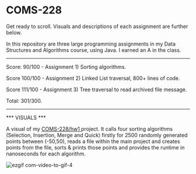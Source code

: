 # COMS-228

Get ready to scroll. Visuals and descriptions of each assignment are further below.

In this repository are three large programming assignments in my Data Structures and Algorithms course, using Java. I earned an A in the class.

___________

Score: 90/100 - Assignment 1) Sorting algorithms.

Score 100/100 - Assignment 2) Linked List traversal, 800+ lines of code. 

Score 111/100 - Assignment 3) Tree traversal to read archived file message.

Total: 301/300.

___________

*** VISUALS ***

A visual of my <a href="https://github.com/mccnick/COMS-228/tree/main/src/edu/iastate/cs228/hw1"> COMS-228/hw1 </a> project. It calls four sorting algorithms (Selection, Insertion, Merge and Quick) firstly for 2500 randomly generated points between (-50,50), reads a file within the main project and creates points from the file, sorts & prints those points and provides the runtime in nanoseconds for each algorithm.

![ezgif com-video-to-gif-4](https://github.com/mccnick/COMS-228/assets/91184284/3ef76668-03c0-4715-ab7e-664b561c23fc)
